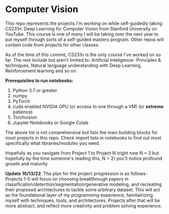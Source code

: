 # Computer Vision
This repo represents the projects I'm working on while self-guidedly taking CS231n: Deep Learning for Computer Vision from Stanford University on YouTube. This course is one of many I will be taking over the next year to put myself through sorts of a self-guided masters program. Other repos will contain code from projects for other classes. 

As of the time of this commit, CS231n is the only course I've worked on so far. The rest include but aren't limited to: Artificial Inteligence- Principles & techniques, Natural language understanding with Deep Learning, Reinforcement learning and so on. 

**Prerequisites to run notebooks:**

1. Python 3.7 or greater 
2. numpy 
3. PyTorch 
4. cuda enabled NVIDIA GPU (or access to one through a VM) (or __extreme__ patience) 
5. Torchvision 
6. Jupyter Notebooks or Google Colab

The above list is not comprehensive but lists the main building blocks for most projects in this repo. Check import lists in notebooks to find out most specifically what libraries/modules you need. 

Hopefully as you navigate from Project 1 to Project N (right now N = 2 but hopefully by the time someone's reading this, N > 2) you'll notice profound growth and maturity.

**Update 10/13/22**: The plan for the project progression is as follows- Projects 1-5 will focus on choosing breakthrough papers in classification/detection/segmentation/generative modeling, and recreating their proposed architectures to tackle some arbitrary dataset. This will act as the foundational layer of my programming experience, familiairizing myself with techniques, tools, and architectures. Projects after that will be more abstract, and reflect more creativity and problem solving experience. 
